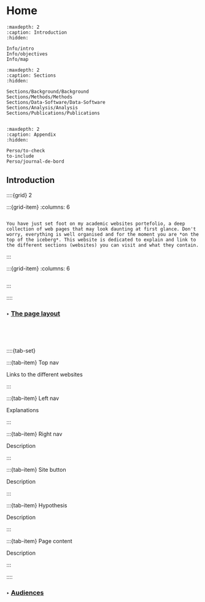 # Home

```{toctree}
:maxdepth: 2
:caption: Introduction
:hidden:

Info/intro
Info/objectives
Info/map
```

```{toctree}
:maxdepth: 2
:caption: Sections
:hidden:

Sections/Background/Background
Sections/Methods/Methods
Sections/Data-Software/Data-Software
Sections/Analysis/Analysis
Sections/Publications/Publications


```

```{toctree}
:maxdepth: 2
:caption: Appendix
:hidden:

Perso/to-check
to-include
Perso/journal-de-bord

```

## Introduction

::::{grid} 2

:::{grid-item}
:columns: 6

```{epigraph} 

You have just set foot on my academic websites portefolio, a deep collection of web pages that may look daunting at first glance. Don't worry, everything is well organised and for the moment you are *on the top of the iceberg*. This website is dedicated to explain and link to the different sections (websites) you can visit and what they contain.

```
:::

:::{grid-item}
:columns: 6

```{image} Docs/Iceberg.png

```

:::

::::

### <strong> &#x2023; <u> The page layout </u></strong>  

```{image} Docs/Page_layout_index.png

```

<br>
<br>

::::{tab-set} 

:::{tab-item} Top nav

Links to the different websites

:::

:::{tab-item} Left nav

Explanations

:::

:::{tab-item} Right nav

Description


:::

:::{tab-item} Site button

Description

:::


:::{tab-item} Hypothesis 

Description


:::

:::{tab-item} Page content

Description


:::

::::


### <strong> &#x2023; <u>  Audiences </u></strong>





